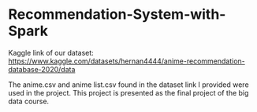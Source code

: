# Recommendation-System-with-Spark



Kaggle link of our dataset: 
https://www.kaggle.com/datasets/hernan4444/anime-recommendation-database-2020/data

The anime.csv and anime list.csv found in the dataset link I provided were used in the project. This project is presented as the final project of the big data course.

